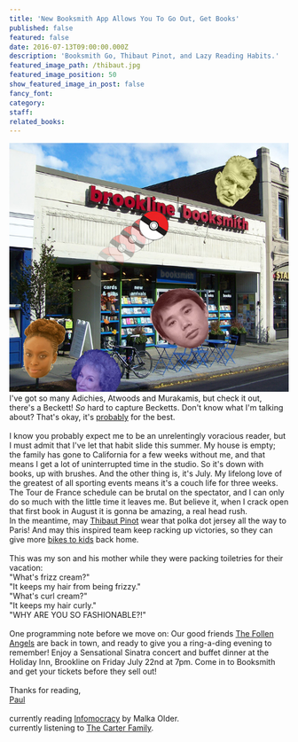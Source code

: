 ```yaml
---
title: 'New Booksmith App Allows You To Go Out, Get Books'
published: false
featured: false
date: 2016-07-13T09:00:00.000Z
description: 'Booksmith Go, Thibaut Pinot, and Lazy Reading Habits.'
featured_image_path: /thibaut.jpg
featured_image_position: 50
show_featured_image_in_post: false
fancy_font:
category:
staff:
related_books:
---
```



![](/uploads/versions/booksmithgo---x----749-667x---.jpg)I've got so many Adichies, Atwoods and Murakamis, but check it out, there's a Beckett!&nbsp;*So*&nbsp;hard to capture Becketts. Don't know what I'm talking about? That's okay, it's&nbsp;[probably](https://www.youtube.com/watch?v=iKRff0Yp0tQ)&nbsp;for the best.&nbsp;
<br>
<br>I know you probably expect me to be an unrelentingly voracious reader, but I must admit that I've let that habit slide this summer. My house is empty; the family has gone to California for a few weeks without me, and that means I get a lot of uninterrupted time in the studio. So it's down with books, up with brushes. And the other thing is, it's July. My lifelong love of the greatest of all sporting events means it's a couch life for three weeks. The Tour de France schedule can be brutal on the spectator, and I can only do so much with the little time it leaves me. But believe it, when I crack open that first book in August it is gonna be amazing, a real head rush.&nbsp;
<br>In the meantime, may&nbsp;[Thibaut Pinot](https://www.youtube.com/watch?v=AqBSYAihPOs)&nbsp;wear that polka dot jersey all the way to Paris! And may this inspired team keep racking up victories, so they can give more&nbsp;[bikes to kids](http://edition.cnn.com/2016/07/12/sport/cylcing-africa-dimension-data-qhubeka/index.html)&nbsp;back home.
<br>
<br>This was my son and his mother while they were packing toiletries for their vacation:&nbsp;
<br>"What's frizz cream?"
<br>"It keeps my hair from being frizzy."&nbsp;
<br>"What's curl cream?"
<br>"It keeps my hair curly."&nbsp;
<br>"WHY ARE YOU SO FASHIONABLE?!"&nbsp;
<br>
<br>One programming note before we move on: Our good friends&nbsp;[The Follen Angels](http://www.follenangels.com/)&nbsp;are back in town, and ready to give you a ring-a-ding evening to remember! Enjoy a Sensational Sinatra concert and buffet dinner at the Holiday Inn, Brookline on Friday July 22nd at 7pm. Come in to Booksmith and get your tickets before they sell out!
<br>
<br>Thanks for reading,
<br>[Paul](http://www.ptpainter.com/recent)
<br>
<br>currently reading&nbsp;[Infomocracy](http://www.brooklinebooksmith-shop.com/book/9780765385154)&nbsp;by Malka Older.
<br>currently listening to&nbsp;[The Carter Family](https://www.youtube.com/watch?v=Lsmgy0dqzyw).